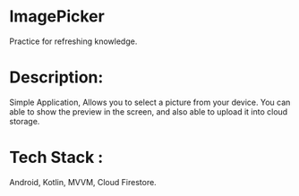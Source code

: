 # ImagePicker
Practice for refreshing knowledge.

# Description: 
Simple Application, Allows you to select a picture from your device. You can able to show the preview in the screen, and also able to upload it
into cloud storage. 

# Tech Stack : 
Android, Kotlin, MVVM, Cloud Firestore.

